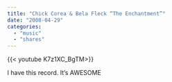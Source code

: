 ```yaml
---
title: "Chick Corea & Bela Fleck “The Enchantment”"
date: "2008-04-29"
categories:
  - "music"
  - "shares"
---
```


<div style="width: 70vw;">{{< youtube K7z1XC_BgTM>}}</div>

I have this record. It’s AWESOME
